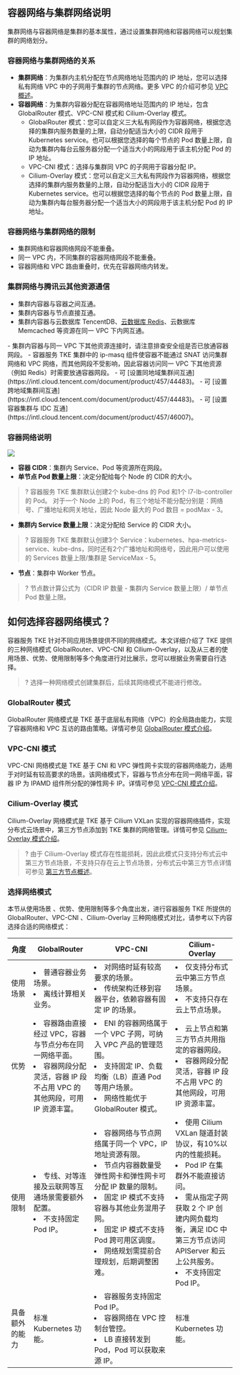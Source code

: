 ## 容器网络与集群网络说明
集群网络与容器网络是集群的基本属性，通过设置集群网络和容器网络可以规划集群的网络划分。

### 容器网络与集群网络的关系
- **集群网络**：为集群内主机分配在节点网络地址范围内的 IP 地址，您可以选择私有网络 VPC 中的子网用于集群的节点网络。更多 VPC 的介绍可参见 [VPC 概述](https://intl.cloud.tencent.com/document/product/215/535)。
- **容器网络**：为集群内容器分配在容器网络地址范围内的 IP 地址，包含 GlobalRouter 模式、VPC-CNI 模式和 Cilium-Overlay 模式。
  - GlobalRouter 模式：您可以自定义三大私有网段作为容器网络，根据您选择的集群内服务数量的上限，自动分配适当大小的 CIDR 段用于 Kubernetes service。也可以根据您选择的每个节点的 Pod 数量上限，自动为集群内每台云服务器分配一个适当大小的网段用于该主机分配 Pod 的 IP 地址。
  - VPC-CNI 模式：选择与集群同 VPC 的子网用于容器分配 IP。
  - Cilium-Overlay 模式：您可以自定义三大私有网段作为容器网络，根据您选择的集群内服务数量的上限，自动分配适当大小的 CIDR 段用于 Kubernetes service。也可以根据您选择的每个节点的 Pod 数量上限，自动为集群内每台服务器分配一个适当大小的网段用于该主机分配 Pod 的 IP 地址。

### 容器网络与集群网络的限制
- 集群网络和容器网络网段不能重叠。
- 同一 VPC 内，不同集群的容器网络网段不能重叠。
- 容器网络和 VPC 路由重叠时，优先在容器网络内转发。
### 集群网络与腾讯云其他资源通信

- 集群内容器与容器之间互通。
- 集群内容器与节点直接互通。
- 集群内容器与云数据库 TencentDB、[云数据库 Redis](https://intl.cloud.tencent.com/document/product/239/3205)、云数据库 Memcached 等资源在同一 VPC 下内网互通。
<dx-alert infotype="notice" title=" ">
 - 集群内容器与同一 VPC 下其他资源连接时，请注意排查安全组是否已放通容器网段。
 - 容器服务 TKE 集群中的 ip-masq 组件使容器不能通过 SNAT 访问集群网络和 VPC 网络，而其他网段不受影响，因此容器访问同一 VPC 下其他资源（例如 Redis）时需要放通容器网段。
</dx-alert>
- 可 [设置同地域集群间互通](https://intl.cloud.tencent.com/document/product/457/44483)。
- 可 [设置跨地域集群间互通](https://intl.cloud.tencent.com/document/product/457/44483)。
- 可 [设置容器集群与 IDC 互通](https://intl.cloud.tencent.com/document/product/457/46007)。



### 容器网络说明[](id:annotation)
![](https://main.qcloudimg.com/raw/49b8400f7b3428ce0ff5846315c69b89.png)
- **容器 CIDR**：集群内 Service、Pod 等资源所在网段。
- **单节点 Pod 数量上限**：决定分配给每个 Node 的 CIDR 的大小。
>? 容器服务 TKE 集群默认创建2个 kube-dns 的 Pod 和1个 l7-lb-controller 的 Pod。
>对于一个 Node 上的 Pod，有三个地址不能分配分别是：网络号、广播地址和网关地址，因此 Node 最大的 Pod 数目 = podMax - 3。
>
- **集群内 Service 数量上限**：决定分配给 Service 的 CIDR 大小。
>? 容器服务 TKE 集群默认创建3个 Service：kubernetes、hpa-metrics-service、kube-dns，同时还有2个广播地址和网络号，因此用户可以使用的 Services 数量上限/集群是 ServiceMax - 5。
- **节点**：集群中 Worker 节点。
>? 节点数计算公式为（CIDR IP 数量 - 集群内 Service 数量上限）/ 单节点 Pod 数量上限。


## 如何选择容器网络模式？

容器服务 TKE 针对不同应用场景提供不同的网络模式。本文详细介绍了 TKE 提供的三种网络模式 GlobalRouter、VPC-CNI 和 Cilium-Overlay，以及从三者的使用场景、优势、使用限制等多个角度进行对比展示，您可以根据业务需要自行选择。

>? 选择一种网络模式创建集群后，后续其网络模式不能进行修改。


###  GlobalRouter 模式

GlobalRouter 网络模式是 TKE 基于底层私有网络（VPC）的全局路由能力，实现了容器网络和 VPC 互访的路由策略。详情可参见 [GlobalRouter 模式介绍](https://intl.cloud.tencent.com/document/product/457/38968)。

### VPC-CNI 模式
VPC-CNI 网络模式是 TKE 基于 CNI 和 VPC 弹性网卡实现的容器网络能力，适用于对时延有较高要求的场景。该网络模式下，容器与节点分布在同一网络平面，容器 IP 为 IPAMD 组件所分配的弹性网卡 IP。详情可参见 [VPC-CNI 模式介绍](https://intl.cloud.tencent.com/document/product/457/38970)。

### Cilium-Overlay 模式
Cilium-Overlay 网络模式是 TKE 基于 Cilium VXLan 实现的容器网络插件，实现分布式云场景中，第三方节点添加到 TKE 集群的网络管理。详情可参见 [Cilium-Overlay 模式介绍](https://intl.cloud.tencent.com/document/product/457/49152)。
>? 由于 Cilium-Overlay 模式存在性能损耗，因此此模式只支持分布式云中第三方节点场景，不支持只存在云上节点场景，分布式云中第三方节点详情可参见 [第三方节点概述](https://intl.cloud.tencent.com/document/product/457/45354)。

### 选择网络模式
本节从使用场景 、优势、使用限制等多个角度出发，进行容器服务 TKE 所提供的 GlobalRouter、VPC-CNI 、Cilium-Overlay 三种网络模式对比，请参考以下内容选择合适的网络模式：
<table>
<thead>
  <tr>
    <th width="10%">角度</th>
    <th width="27%">GlobalRouter</th>
    <th width="36%">VPC-CNI</th>
    <th width="27%">Cilium-Overlay</th>
  </tr>
</thead>
<tbody>
  <tr>
    <td>使用场景</td>
    <td><li>普通容器业务场景。</li><li>离线计算相关业务。</li></td>
    <td><li>对网络时延有较高要求的场景。</li><li>传统架构迁移到容器平台，依赖容器有固定 IP 的场景。</li></td>
    <td><li>仅支持分布式云中第三方节点场景。</li><li>不支持只存在云上节点场景。</li></td>
  </tr>
  <tr>
    <td>优势</td>
    <td><li>容器路由直接经过 VPC，容器与节点分布在同一网络平面。</li><li>容器网段分配灵活，容器 IP 段不占用 VPC 的其他网段，可用 IP 资源丰富。</li></td>
    <td><li>ENI 的容器网络属于一个 VPC 子网，可纳入 VPC 产品的管理范围。</li><li>支持固定 IP、负载均衡（LB）直通 Pod 等用户场景。</li><li>网络性能优于 GlobalRouter 模式。</li></td>
    <td><li>云上节点和第三方节点共用指定的容器网段。</li><li>容器网段分配灵活，容器 IP 段不占用 VPC 的其他网段，可用 IP 资源丰富。</li></td>
  </tr>
  <tr>
    <td>使用限制</td>
    <td><li>专线、对等连接及云联网等互通场景需要额外配置。</li><li>不支持固定 Pod IP。</li></td>
    <td><li>容器网络与节点网络属于同一个 VPC，IP 地址资源有限。</li><li>节点内容器数量受 弹性网卡和弹性网卡可分配 IP 数量的限制。</li><li>固定 IP 模式不支持容器与其他业务混用子网。</li><li>固定 IP 模式不支持 Pod 跨可用区调度。</li><li>网络规划需提前合理规划，后期调整困难。</li></td>
    <td><li>使用 Cilium VXLan 隧道封装协议，有10%以内的性能损耗。</li><li>Pod IP 在集群外不能直接访问。</li><li>需从指定子网获取 2 个 IP 创建内网负载均衡，满足 IDC 中第三方节点访问 APIServer 和云上公共服务。</li><li>不支持固定 Pod IP。</li></td>
  </tr>
  <tr>
    <td>具备额外的能力</td>
    <td>标准 Kubernetes 功能。</td>
    <td><li>容器服务支持固定 Pod IP。</li><li>容器网络在 VPC 控制台管控。</li><li>LB 直接转发到 Pod，Pod 可以获取来源 IP。</li></td>
    <td>标准 Kubernetes 功能。</td>
  </tr>
</tbody>
</table>
